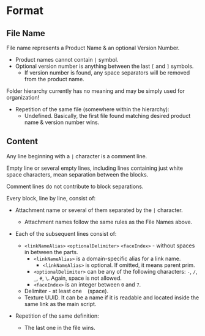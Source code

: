 # Format

## File Name

File name represents a Product Name & an optional Version Number.

* Product names cannot contain `|` symbol.
* Optional version number is anything between the last `[` and `]` symbols.
  * If version number is found, any space separators will be removed from the product name.

Folder hierarchy currently has no meaning and may be simply used for organization!

* Repetition of the same file (somewhere within the hierarchy):
  * Undefined. Basically, the first file found matching desired product name & version number wins.

## Content

Any line beginning with a `|` character is a comment line.

Empty line or several empty lines, including lines containing just white space characters, mean separation between the blocks.

Comment lines do not contribute to block separations.

Every block, line by line, consist of:

* Attachment name or several of them separated by the `|` character.
  * Attachment names follow the same rules as the File Names above.
* Each of the subsequent lines consist of:
  * `<linkNameAlias>` `<optionalDelimiter>` `<faceIndex>` - without spaces in between the parts.
    * `<linkNameAlias>` is a domain-specific alias for a link name.
      * `<linkNameAlias>` is optional. If omitted, it means parent prim.
    * `<optionalDelimiter>` can be any of the following characters: `-`, `/`, `_`, `#`, `\`. Again, space is not allowed.
    * `<faceIndex>` is an integer between `0` and `7`.
  * Delimiter - at least one ` ` (space).
  * Texture UUID. It can be a name if it is readable and located inside the same link as the main script.

* Repetition of the same definition:
  * The last one in the file wins.
